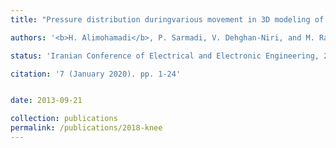 ```yaml
---
title: "Pressure distribution duringvarious movement in 3D modeling of human knee joint with non-Newtonian fluid"

authors: '<b>H. Alimohamadi</b>, P. Sarmadi, V. Dehghan-Niri, and M. Raisee'

status: 'Iranian Conference of Electrical and Electronic Engineering, 2013'

citation: '7 (January 2020). pp. 1-24'


date: 2013-09-21

collection: publications
permalink: /publications/2018-knee
---
```


